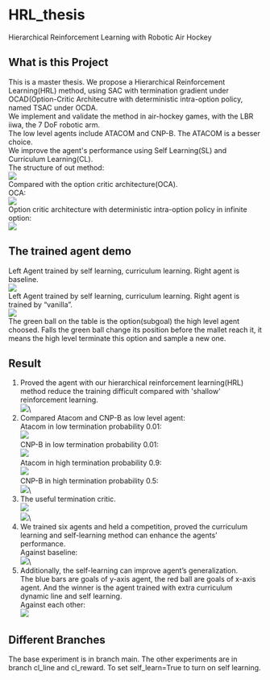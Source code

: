 # HRL_thesis
Hierarchical Reinforcement Learning with Robotic Air Hockey
## What is this Project
This is a master thesis. We propose a Hierarchical Reinforcement Learning(HRL) method, using SAC with termination 
gradient under OCAD(Option-Critic Architecutre with deterministic intra-option policy, named TSAC under OCDA. \
We implement and validate the method in air-hockey games, with the LBR iiwa, the 7 DoF robotic arm.\
The low level agents include ATACOM and CNP-B. The ATACOM is a besser choice.\
We improve the agent's performance using Self Learning(SL) and Curriculum Learning(CL).\
The structure of out method:\
![](./demo/Flow_chart.png)\
Compared with the option critic architecture(OCA).\
OCA:\
![](./demo/OCA.png)\
Option critic architecture with deterministic intra-option policy in infinite option:\
![](./demo/OCADinInfiniteOption.png)

## The trained agent demo
Left Agent trained by self learning, curriculum learning.  Right agent is baseline.\
![](./demo/sl_cl_line_vs_base.gif)\
Left Agent trained by self learning, curriculum learning.  Right agent is trained by “vanilla”.\
![](./demo/sl_cl_line_vs_ori.gif)\
The green ball on the table is the option(subgoal) the high level agent choosed. Falls the green ball change its 
position before the mallet reach it, it means the high level terminate this option and sample a new one.

## Result
1. Proved the agent with our hierarchical reinforcement learning(HRL) method reduce the training difficult compared with 'shallow'
reinforcement learning.\
![](./demo/hrl.png)\
2. Compared Atacom and CNP-B as low level agent:\
Atacom in low termination probability 0.01:\
![](./demo/fixed_0_01.gif)\
CNP-B in low termination probability 0.01:\
![](./demo/nn_fixed_0_01.gif)\
Atacom in high termination probability 0.9:\
![](./demo/fixed_0_9.gif)\
CNP-B in high termination probability 0.5:\
![](./demo/nn_fixed_0_5.gif)\
3. The useful termination critic.\
![](./demo/4metrics.png)\
![](./demo/beta.png)\
4. We trained six agents and held a competition, proved the curriculum learning and 
self-learning method can enhance the agents’ performance.\
Against baseline:\
![](./demo/against_baseline.png)\
5. Additionally, the self-learning can improve agent’s generalization.\
The blue bars are goals of y-axis agent, the red ball are goals of x-axis agent. And the winner is the agent trained with extra
curriculum dynamic line and self learning.\
Against each other:\
![](./demo/against_each.png)


## Different Branches
The base experiment is in branch main. The other experiments are in branch cl_line and cl_reward. To set self_learn=True to 
turn on self learning.





